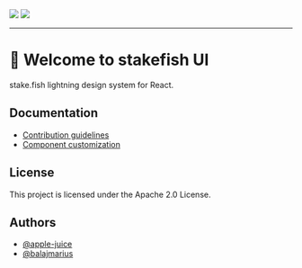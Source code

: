 <div class="center">
  <a href="#"><img src="https://img.shields.io/badge/License-Apache%202.0-blue.svg" /></a>
  <a href="https://www.npmjs.com/package/brave-ui"><img src="https://img.shields.io/npm/v/brave-ui.svg" /></a>
</div>

---

# 👋 Welcome to stakefish UI

stake.fish lightning design system for React.

## Documentation

- [Contribution guidelines](/docs/contribution-guidelines.md)
- [Component customization](/docs/component-customization.md)

## License

This project is licensed under the Apache 2.0 License.

## Authors

- [@apple-juice](https://www.github.com/apple-juice)
- [@balajmarius](https://www.github.com/balajmarius)
